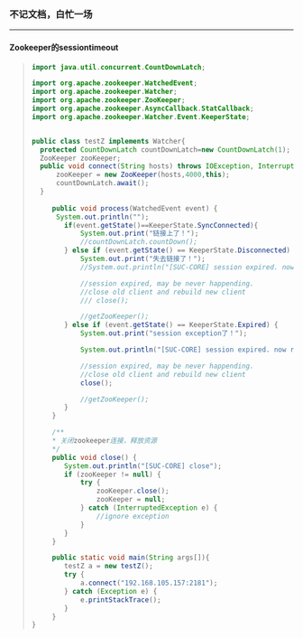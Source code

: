 ### 不记文档，白忙一场

------

#### Zookeeper的sessiontimeout

> ```java
> import java.util.concurrent.CountDownLatch;
> 
> import org.apache.zookeeper.WatchedEvent; 
> import org.apache.zookeeper.Watcher; 
> import org.apache.zookeeper.ZooKeeper; 
> import org.apache.zookeeper.AsyncCallback.StatCallback; 
> import org.apache.zookeeper.Watcher.Event.KeeperState;
> 
> 
> public class testZ implements Watcher{ 
> 	protected CountDownLatch countDownLatch=new CountDownLatch(1); 
>  	ZooKeeper zooKeeper; 
>  	public void connect(String hosts) throws IOException, InterruptedException{ 
>  		zooKeeper = new ZooKeeper(hosts,4000,this); 
>  		countDownLatch.await(); 
>  	} 
>  
>      public void process(WatchedEvent event) { 
> 	    System.out.println(""); 
>         if(event.getState()==KeeperState.SyncConnected){ 
>             System.out.print("链接上了！"); 
>             //countDownLatch.countDown(); 
>         } else if (event.getState() == KeeperState.Disconnected) { 
>             System.out.print("失去链接了！");
>             //System.out.println("[SUC-CORE] session expired. now rebuilding");
> 
>             //session expired, may be never happending. 
>             //close old client and rebuild new client 
>             /// close();
> 
>             //getZooKeeper(); 
>         } else if (event.getState() == KeeperState.Expired) { 
>             System.out.print("session exception了！");
> 
>             System.out.println("[SUC-CORE] session expired. now rebuilding");
> 
>             //session expired, may be never happending. 
>             //close old client and rebuild new client 
>             close();
> 
>             //getZooKeeper(); 
>         } 
>      } 
> 
>      /** 
>      * 关闭zookeeper连接，释放资源 
>      */ 
>      public void close() { 
>         System.out.println("[SUC-CORE] close"); 
>         if (zooKeeper != null) { 
>             try { 
>                 zooKeeper.close(); 
>                 zooKeeper = null; 
>             } catch (InterruptedException e) { 
>                 //ignore exception 
>             } 
>         } 
>      } 
> 
>      public static void main(String args[]){ 
>         testZ a = new testZ(); 
>         try { 
>             a.connect("192.168.105.157:2181"); 
>         } catch (Exception e) {  
>             e.printStackTrace(); 
>         } 
>      }
> } 
> ```
>
> 